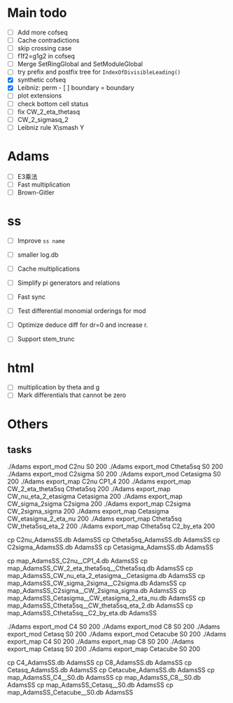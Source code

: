 # Main todo
- [ ] Add more cofseq
- [ ] Cache contradictions
- [ ] skip crossing case
- [ ] f1f2=g1g2 in cofseq
- [ ] Merge SetRingGlobal and SetModuleGlobal
- [ ] try prefix and postfix tree for `IndexOfDivisibleLeading()`
- [x] synthetic cofseq
- [x] Leibniz: perm - [ ] boundary = boundary
- [ ] plot extensions
- [ ] check bottom cell status
- [ ] fix CW_2_eta_thetasq
- [ ] CW_2_sigmasq_2
- [ ] Leibniz rule X\smash Y

# Adams
- [ ] E3乘法
- [ ] Fast multiplication
- [ ] Brown-Gitler

# ss
- [ ] Improve `ss name`
- [ ] smaller log.db

- [ ] Cache multiplications
- [ ] Simplify pi generators and relations
- [ ] Fast sync
- [ ] Test differential monomial orderings for mod
- [ ] Optimize deduce diff for dr=0 and increase r.
- [ ] Support stem_trunc

# html
- [ ] multiplication by theta and g
- [ ] Mark differentials that cannot be zero

# Others
## tasks
./Adams export_mod C2nu S0 200
./Adams export_mod Ctheta5sq S0 200
./Adams export_mod C2sigma S0 200
./Adams export_mod Cetasigma S0 200
./Adams export_map C2nu CP1_4 200
./Adams export_map CW_2_eta_theta5sq Ctheta5sq 200
./Adams export_map CW_nu_eta_2_etasigma Cetasigma 200
./Adams export_map CW_sigma_2sigma C2sigma 200
./Adams export_map C2sigma CW_2sigma_sigma 200
./Adams export_map Cetasigma CW_etasigma_2_eta_nu 200
./Adams export_map Ctheta5sq CW_theta5sq_eta_2 200
./Adams export_map Ctheta5sq C2_by_eta 200


cp C2nu_AdamsSS.db AdamsSS
cp Ctheta5sq_AdamsSS.db AdamsSS
cp C2sigma_AdamsSS.db AdamsSS
cp Cetasigma_AdamsSS.db AdamsSS

cp map_AdamsSS_C2nu__CP1_4.db AdamsSS
cp map_AdamsSS_CW_2_eta_theta5sq__Ctheta5sq.db AdamsSS
cp map_AdamsSS_CW_nu_eta_2_etasigma__Cetasigma.db AdamsSS
cp map_AdamsSS_CW_sigma_2sigma__C2sigma.db AdamsSS
cp map_AdamsSS_C2sigma__CW_2sigma_sigma.db AdamsSS
cp map_AdamsSS_Cetasigma__CW_etasigma_2_eta_nu.db AdamsSS
cp map_AdamsSS_Ctheta5sq__CW_theta5sq_eta_2.db AdamsSS
cp map_AdamsSS_Ctheta5sq__C2_by_eta.db AdamsSS

./Adams export_mod C4 S0 200
./Adams export_mod C8 S0 200
./Adams export_mod Cetasq S0 200
./Adams export_mod Cetacube S0 200
./Adams export_map C4 S0 200
./Adams export_map C8 S0 200
./Adams export_map Cetasq S0 200
./Adams export_map Cetacube S0 200

cp C4_AdamsSS.db AdamsSS
cp C8_AdamsSS.db AdamsSS
cp Cetasq_AdamsSS.db AdamsSS
cp Cetacube_AdamsSS.db AdamsSS
cp map_AdamsSS_C4__S0.db AdamsSS
cp map_AdamsSS_C8__S0.db AdamsSS
cp map_AdamsSS_Cetasq__S0.db AdamsSS
cp map_AdamsSS_Cetacube__S0.db AdamsSS